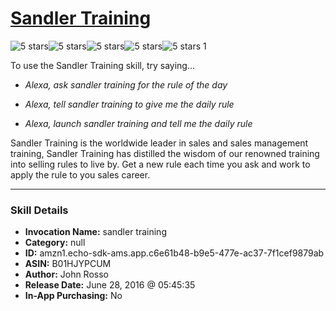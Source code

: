 # [Sandler Training](http://alexa.amazon.com/#skills/amzn1.echo-sdk-ams.app.c6e61b48-b9e5-477e-ac37-7f1cef9879ab)
![5 stars](../../images/ic_star_black_18dp_1x.png)![5 stars](../../images/ic_star_black_18dp_1x.png)![5 stars](../../images/ic_star_black_18dp_1x.png)![5 stars](../../images/ic_star_black_18dp_1x.png)![5 stars](../../images/ic_star_black_18dp_1x.png) 1

To use the Sandler Training skill, try saying...

* *Alexa, ask sandler training for the rule of the day*

* *Alexa, tell sandler training to give me the daily rule*

* *Alexa, launch sandler training and tell me the daily rule*

Sandler Training is the worldwide leader in sales and sales management training, Sandler Training has distilled the wisdom of our renowned training into selling rules to live by. Get a new rule each time you ask and work to apply the rule to you sales career.

***

### Skill Details

* **Invocation Name:** sandler training
* **Category:** null
* **ID:** amzn1.echo-sdk-ams.app.c6e61b48-b9e5-477e-ac37-7f1cef9879ab
* **ASIN:** B01HJYPCUM
* **Author:** John Rosso
* **Release Date:** June 28, 2016 @ 05:45:35
* **In-App Purchasing:** No
